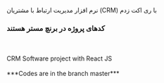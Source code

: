 نرم افزار مدیریت ارتباط با مشتریان (CRM) با ری اکت زدم
### کدهای پروژه در برنچ مستر هستند ###
<br>
</br>
CRM Software project with React JS
<br>
</br>
***Codes are in the branch master***
